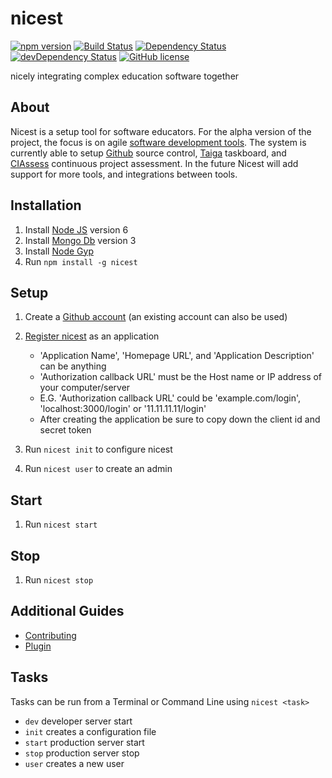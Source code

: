 # nicest

[![npm version](https://img.shields.io/npm/v/nicest.svg)](https://www.npmjs.com/package/nicest)
[![Build Status](https://travis-ci.org/ChristianMurphy/nicest.svg?branch=master)](https://travis-ci.org/ChristianMurphy/nicest)
[![Dependency Status](https://david-dm.org/ChristianMurphy/nicest.svg)](https://david-dm.org/ChristianMurphy/nicest)
[![devDependency Status](https://david-dm.org/ChristianMurphy/nicest/dev-status.svg)](https://david-dm.org/ChristianMurphy/nicest?type=dev)
[![GitHub license](https://img.shields.io/badge/license-MIT-blue.svg)](https://raw.githubusercontent.com/ChristianMurphy/nicest/master/LICENSE)

nicely integrating complex education software together

## About

Nicest is a setup tool for software educators.
For the alpha version of the project, the focus is on agile [software development tools](https://en.wikipedia.org/wiki/Agile_software_development).
The system is currently able to setup [Github](https://github.com/) source control, [Taiga](https://taiga.io/)
taskboard, and [CIAssess](https://github.com/kgary/CIAssess) continuous project assessment.
In the future Nicest will add support for more tools, and integrations between tools.

## Installation

1.  Install [Node JS](https://nodejs.org/) version 6
2.  Install [Mongo Db](https://www.mongodb.org/) version 3
3.  Install [Node Gyp](https://github.com/nodejs/node-gyp#installation)
4.  Run `npm install -g nicest`

## Setup

1.  Create a [Github account](https://github.com/) (an existing account can also be used)

2.  [Register nicest](https://github.com/settings/applications/new) as an application

    *   'Application Name', 'Homepage URL', and 'Application Description' can be anything
    *   'Authorization callback URL' must be the Host name or IP address of your computer/server
    *   E.G. 'Authorization callback URL' could be 'example.com/login', 'localhost:3000/login' or '11.11.11.11/login'
    *   After creating the application be sure to copy down the client id and secret token

3.  Run `nicest init` to configure nicest

4.  Run `nicest user` to create an admin

## Start

1.  Run `nicest start`

## Stop

1.  Run `nicest stop`

## Additional Guides

*   [Contributing](CONTRIBUTING.md)
*   [Plugin](PLUGIN.md)

## Tasks

Tasks can be run from a Terminal or Command Line using `nicest <task>`

*   `dev` developer server start
*   `init` creates a configuration file
*   `start` production server start
*   `stop` production server stop
*   `user` creates a new user
